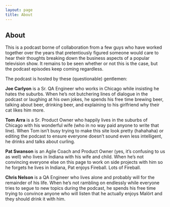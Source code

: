 ```yaml
---
layout: page
title: About
---
```

## About
This is a podcast borne of collaboration from a few guys who have worked together over the years that pretentiously figured someone would care to hear their thoughts breaking down the business aspects of a popular television show.  It remains to be seen whether or not this is the case, but the podcast episodes keep coming regardless.

The podcast is hosted by these (questionable) gentlemen:

**Joe Carlyon** is a Sr. QA Engineer who works in Chicago while insisting he hates the suburbs.  When he’s not butchering lines of dialogue in the podcast or laughing at his own jokes, he spends his free time brewing beer, talking about beer, drinking beer, and explaining to his girlfriend why their cat likes him more.

**Tom Arra** is a Sr. Product Owner who happily lives in the suburbs of Chicago with his wonderful wife (who in no way paid anyone to write that line).  When Tom isn’t busy trying to make this site look pretty (hahahaha) or editing the podcast to ensure everyone doesn’t sound even less intelligent, he drinks and talks about curling.

**Pat Swanson** is an Agile Coach and Product Owner (yes, it’s confusing to us as well) who lives in Indiana with his wife and child.  When he’s not convincing everyone else on this page to work on side projects with him so he forgets he lives in Indiana, Pat enjoys Fireball. Lots of Fireball.

**Chris Nelson** is a QA Engineer who lives alone and probably will for the remainder of his life.  When he’s not rambling on endlessly while everyone tries to segue to new topics during the podcast, he spends his free time trying to convince anyone who will listen that he actually enjoys Malört and they should drink it with him.






